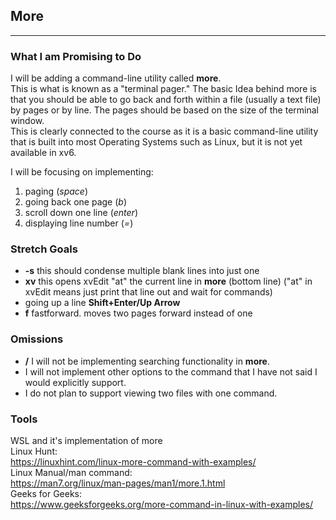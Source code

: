 ## More
***
### What I am Promising to Do
I will be adding a command-line utility called **more**.  
This is what is known as a "terminal pager." The basic Idea behind more is that you should be able to go back and forth within a file (usually a text file) by pages or by line. The pages should be based on the size of the terminal window.  
This is clearly connected to the course as it is a basic command-line utility that is built into most Operating Systems such as Linux, but it is not yet available in xv6.  

I will be focusing on implementing:  
1. paging (*space*)
2. going back one page (*b*)
3. scroll down one line (*enter*)
4. displaying line number (*=*)

### Stretch Goals
* **-s** this should condense multiple blank lines into just one  
* **xv** this opens xvEdit "at" the current line in **more** (bottom line) ("at" in xvEdit means just print that line out and wait for commands)
* going up a line **Shift+Enter/Up Arrow**
* **f** fastforward. moves two pages forward instead of one

### Omissions
* **/** I will not be implementing searching functionality in **more**.
* I will not implement other options to the command that I have not said I would explicitly support.
* I do not plan to support viewing two files with one command.

### Tools
WSL and it's implementation of more  
Linux Hunt:  
https://linuxhint.com/linux-more-command-with-examples/  
Linux Manual/man command:  
https://man7.org/linux/man-pages/man1/more.1.html  
Geeks for Geeks:  
https://www.geeksforgeeks.org/more-command-in-linux-with-examples/  
